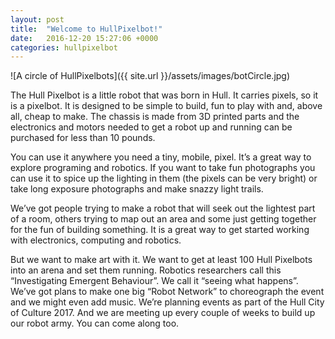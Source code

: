 ```yaml
---
layout: post
title:  "Welcome to HullPixelbot!"
date:   2016-12-20 15:27:06 +0000
categories: hullpixelbot
---
```

![A circle of HullPixelbots]({{ site.url }}/assets/images/botCircle.jpg)

The Hull Pixelbot is a little robot that was born in Hull. It carries pixels, so it is a pixelbot. It is designed to be simple to build, fun to play with and, above all, cheap to make. The chassis is made from 3D printed parts and the electronics and motors needed to get a robot up and running can be purchased for less than 10 pounds. 


You can use it anywhere you need a tiny, mobile, pixel. It’s a great way to explore programing and robotics. If you want to take fun photographs you can use it to spice up the lighting in them (the pixels can be very bright) or take long exposure photographs and make snazzy light trails. 


We’ve got people trying to make a robot that will seek out the lightest part of a room, others trying to map out an area and some just getting together for the fun of building something. It is a great way to get started working with electronics, computing and robotics.


But we want to make art with it. We want to get at least 100 Hull Pixelbots into an arena and set them running. Robotics researchers call this “Investigating Emergent Behaviour”. We call it “seeing what happens”. We’ve got plans to make one big “Robot Network” to choreograph the event and we might even add music. We’re planning events as part of the Hull City of Culture 2017. And we are meeting up every couple of weeks to build up our robot army. You can come along too.
